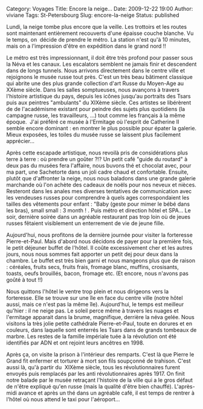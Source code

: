 Category: Voyages
Title: Encore la neige...
Date: 2009-12-22 19:00
Author: viviane
Tags: St-Petersbourg
Slug: encore-la-neige
Status: published

Lundi, la neige tombe plus encore que la veille. Les trottoirs et les routes sont maintenant entièrement recouverts d'une épaisse couche blanche. Vu le temps, on  décide de prendre le métro. La station n'est qu'à 10 minutes, mais on a l'impression d'être en expédition dans le grand nord !!

Le métro est très impressionnant, il doit être très profond pour passer sous la Néva et les canaux. Les escalators semblent ne jamais finir et descendent dans de longs tunnels. Nous arrivons directement dans le centre ville et rejoignons le musée russe tout près. C'est un très beau bâtiment classique qui abrite une des plus grande collection d'art Russe du Moyen-Age au XXème siècle. Dans les salles somptueuses, nous avançons à travers l'histoire artistique du pays, depuis les icônes jusqu'au portraits des Tsars puis aux peintres "ambulants" du XIXème siècle. Ces artistes se libérèrent de de l'académisme existant pour peindre des sujets plus quotidiens (la campagne russe, les travailleurs, ...) tout comme les français à la même époque.  J'ai préféré ce musée à l'Ermitage où l'esprit de Catherine II semble encore dominant : en montrer le plus possible pour épater la galerie. Mieux exposées, les toiles du musée russe se laissent plus facilement apprécier...

Après cette escapade artistique, nous revoilà pris de considérations plus terre à terre : où prendre un goûter ?!? Un petit café "guide du routard" à deux pas du musées fera l'affaire, nous buvons thé et chocolat avec, pour ma part, une Sachetorte dans un joli cadre chaud et confortable. Ensuite, plutôt que d'affronter la neige, nous nous baladons dans une grande galerie marchande où l'on achète des cadeaux de noëls pour nos neveux et nièces. Resteront dans les anales mes diverses tentatives de communication avec les vendeuses russes pour comprendre à quels ages correspondaient les tailles des vêtements pour enfant : "Baby (geste pour mimer le bébé dans les bras), small small : 3 month ! . Puis métro et direction hôtel et SPA... Le soir, dernière soirée dans un agréable restaurant pas trop loin où de jeues russes fêtaient visiblement un enterrement de vie de jeune fille.

Aujourd'hui, nous profitons de la dernière journée pour visiter la forteresse Pierre-et-Paul. Mais d'abord nous décidons de payer pour la première fois, le petit déjeuner buffet de l'hôtel. Il coûte excessivement cher et les autres jours, nous nous sommes fait apporter un petit dej pour deux dans la chambre. Le buffet est très bien garni et nous mangeons plus que de raison : céréales, fruits secs, fruits frais, fromage blanc, muffins, crosisants, toasts, oeufs brouillés, bacon, fromage etc. (Et encore, nous n'avons pas goûté à tout !!)

Nous quittons l'hôtel le ventre trop plein et nous dirigeons vers la forteresse. Elle se trouve sur une île en face du centre ville (notre hôtel aussi, mais ce n'est pas la même île). Aujourd'hui, le temps est meilleur qu'hier : il ne neige pas. Le soleil perce même à travers les nuages et l'ermitage apparait dans la brume, magnifique, derrière la néva gelée. Nous visitons la très jolie petite cathédrale Pierre-et-Paul, toute en dorures et en couleurs, dans laquelle sont enterrés les Tsars dans de grands tombeaux de marbre. Les restes de la famille impériale tuée à la révolution ont été identifiés par ADN et ont rejoint leurs ancêtres en 1998.

Après ça, on visite la prison à l'intérieur des remparts. C'est là que Pierre le Grand fit enfermer et torturer à mort son fils soupçonné de trahison. C'est aussi là, qu'à partir du  XIXème siècle, tous les révolutionnaires furent envoyés puis remplacés par les anti révolutionnaires après 1917. On finit notre balade par le musée retraçant l'histoire de la ville qui a le gros défaut de n'être expliqué qu'en russe (mais la qualité d'être bien chauffé). L'après-midi avance et après un thé dans un agréable café, il est temps de rentrer à l'hôtel où nous attend le taxi pour l'aéroport...